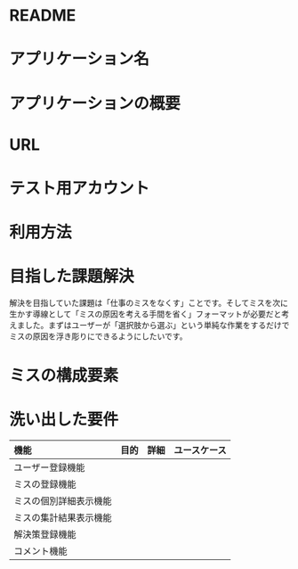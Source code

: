 # README

# アプリケーション名
# アプリケーションの概要
# URL
# テスト用アカウント
# 利用方法
# 目指した課題解決
 解決を目指していた課題は「仕事のミスをなくす」ことです。そしてミスを次に生かす導線として「ミスの原因を考える手間を省く」フォーマットが必要だと考えました。まずはユーザーが「選択肢から選ぶ」という単純な作業をするだけでミスの原因を浮き彫りにできるようにしたいです。
 
# ミスの構成要素

# 洗い出した要件

| 機能 | 目的 | 詳細 | ユースケース |
| :---- | :---- | :----| :---- |
| ユーザー登録機能
| ミスの登録機能
| ミスの個別詳細表示機能
| ミスの集計結果表示機能
| 解決策登録機能
| コメント機能


